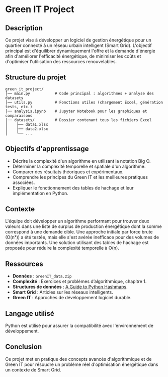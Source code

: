 # Green IT Project

## Description
Ce projet vise à développer un logiciel de gestion énergétique pour un quartier connecté à un réseau urbain intelligent (Smart Grid). L'objectif principal est d'équilibrer dynamiquement l'offre et la demande d'énergie afin d'améliorer l'efficacité énergétique, de minimiser les coûts et d'optimiser l'utilisation des ressources renouvelables.

## Structure du projet
```
green_it_project/
│── main.py           # Code principal : algorithmes + analyse des datasets
│── utils.py          # Fonctions utiles (chargement Excel, génération tests, etc.)
│── analysis.ipynb    # Jupyter Notebook pour les graphiques et comparaisons
│── datasets/         # Dossier contenant tous les fichiers Excel
│    ├── data1.xlsx
│    ├── data2.xlsx
│    └── ...
```

## Objectifs d'apprentissage
- Décrire la complexité d'un algorithme en utilisant la notation Big O.
- Déterminer la complexité temporelle et spatiale d'un algorithme.
- Comparer des résultats théoriques et expérimentaux.
- Comprendre les principes du Green IT et les meilleures pratiques associées.
- Expliquer le fonctionnement des tables de hachage et leur implémentation en Python.

## Contexte
L'équipe doit développer un algorithme performant pour trouver deux valeurs dans une liste de surplus de production énergétique dont la somme correspond à une demande cible. Une approche initiale par force brute (O(n²)) a été testée, mais elle s'est avérée inefficace pour des volumes de données importants. Une solution utilisant des tables de hachage est proposée pour réduire la complexité temporelle à O(n).

## Ressources
- **Données** : `GreenIT_data.zip`
- **Complexité** : Exercices et problèmes d’algorithmique, chapitre 1.
- **Structures de données** : [A Guide to Python Hashmaps](https://example.com).
- **Smart Grid** : Articles sur les réseaux intelligents.
- **Green IT** : Approches de développement logiciel durable.

## Langage utilisé
Python est utilisé pour assurer la compatibilité avec l'environnement de développement.

## Conclusion
Ce projet met en pratique des concepts avancés d'algorithmique et de Green IT pour résoudre un problème réel d'optimisation énergétique dans un contexte de Smart Grid.
